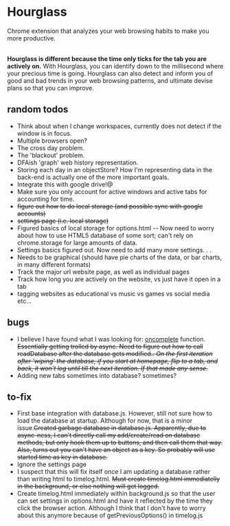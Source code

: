 # Hourglass #
Chrome extension that analyzes your web browsing habits to make you more productive. <br><br>

<b>Hourglass is different because the time only ticks for the tab you are actively on.</b> With Hourglass, you can identify down to the millisecond where your precious time is going. Hourglass can also detect and inform you of good and bad trends in your web browsing patterns, and ultimate devise plans so that you can improve.

## random todos ##
* Think about when I change workspaces, currently does not detect if the window is in focus.
* Multiple browsers open?
* The cross day problem.
* The 'blackout' problem.
* DFAish 'graph' web history representation.
* Storing each day in an objectStore? How I'm representing data in the back-end is actually one of the more important goals.
* Integrate this with google drive!@
* Make sure you only account for active windows and active tabs for accounting for time.
* <strike>figure out how to do local storage (and possible sync with google accounts)</strike>
* <strike>settings page (i.e. local storage)</strike>
* Figured basics of local storage for options.html -- Now need to worry about how to use HTML5 database of some sort; can't rely on chrome.storage for large amounts of data. 
* Settings basics figured out. Now need to add many more settings. . .
* Needs to be graphical (should have pie charts of the data, or bar charts, in many different formats)
* Track the major url website page, as well as individual pages
* Track how long you are actively on the website, vs just have it open in a tab
* tagging websites as educational vs music vs games vs social media etc...

## bugs ##
* I believe I have found what I was looking for: <u>oncomplete</u> function. <strike>Essentially getting trolled by async. Need to figure out how to call readDatabase after the database gets modified.. <i>On the first iteration after 'wiping' the database, if you start at homepage, flip to a tab, and back, it won't log until till the next iteration. If that made any sense.</i></strike>
* Adding new tabs sometimes into database? sometimes?

## to-fix ##
* First base integration with database.js. However, still not sure how to load the database at startup. Although for now, that is a minor issue.<strike>Created garbage database in database.js. Apparently, due to async-ness, I can't directly call my add/create/read on database methods, but only hook them up to buttons, and then call them that way. Also, turns out you can't have an object as a key. So probably will use started time as key in database.</strike>
* Ignore the settings page
* I suspect that this will fix itself once I am updating a database rather than writing html to timelog.html. <strike>Must create timelog.html immediatelly in the background, or else nothing will get logged.</strike>
* Create timelog.html immediately within background.js so that the user can set settings in options.html and have it reflected by the time they click the browser action. Although I think that I don't have to worry about this anymore because of getPreviousOptions() in timelog.js
